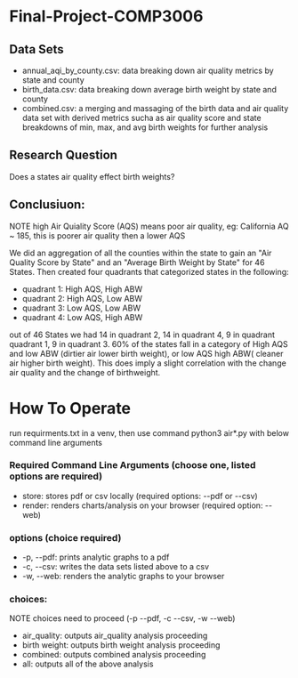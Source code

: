 # Final-Project-COMP3006

  ## Data Sets 
  - annual_aqi_by_county.csv: data breaking down air quality metrics by state and county
  - birth_data.csv: data breaking down average birth weight by state and county
  - combined.csv: a merging and massaging of the birth data and air quality data set with derived metrics sucha as air quality score 
  and state breakdowns of min, max, and avg birth weights for further analysis
  
  ## Research Question
  Does a states air quality effect birth weights?
     
     
  ## Conclusiuon:
  NOTE high Air Quiality Score (AQS) means poor air quality, eg: California AQ ~ 185, this is poorer air quality then a lower AQS
  
  We did an aggregation of all the counties within the state to gain an "Air Quality Score by State" and an "Average Birth Weight by State" for 46 States. 
  Then created four quadrants that categorized states in the following: 
  
  - quadrant 1: High AQS, High ABW 
  - quadrant 2: High AQS, Low ABW
  - quadrant 3: Low AQS, Low ABW
  - quadrant 4: Low AQS, High ABW
  
  out of 46 States we had 14 in quadrant 2, 14 in quadrant 4, 9 in quadrant quadrant 1, 9 in quadrant 3. 
  60% of the states fall in a category of High AQS and low ABW (dirtier air lower birth weight), or low AQS high ABW( cleaner air higher birth weight).
  This does imply a slight correlation with the change  air quality and the change of birthweight.
  
  # How To Operate
  run requirments.txt in a venv, then use command python3 air*.py with below command line arguments
  
  ### Required Command Line Arguments (choose one, listed options are required)
  - store:  stores pdf or csv locally (required options: --pdf or  --csv)
  - render: renders charts/analysis on your browser (required option: --web)
  
  ### options (choice required)
  - -p, --pdf:   prints analytic graphs to a pdf 
  - -c, --csv:  writes the data sets listed above to a csv
  - -w, --web:  renders the analytic graphs to your browser 
 
  ### choices:
  NOTE choices need to proceed (-p --pdf, -c --csv, -w --web)
  - air_quality:  outputs air_quality analysis proceeding  
  - birth weight: outputs birth weight analysis proceeding 
  - combined:     outputs combined analysis proceeding 
  - all:            outputs all of the above analysis 



  
  

  
  
  
  
